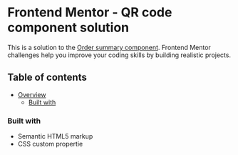 # Frontend Mentor - QR code component solution

This is a solution to the [Order summary component](https://www.frontendmentor.io/challenges/order-summary-component-QlPmajDUj). Frontend Mentor challenges help you improve your coding skills by building realistic projects.

## Table of contents

- [Overview](#overview)
  - [Built with](#built-with)

### Built with

- Semantic HTML5 markup
- CSS custom propertie
